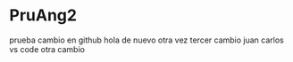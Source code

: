 # PruAng2
prueba
cambio en github hola de nuevo otra vez
tercer cambio juan carlos vs code
otra cambio
